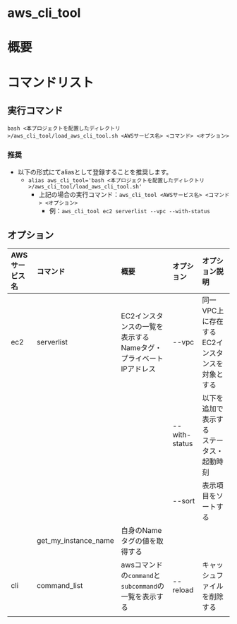 # aws_cli_tool

# 概要
# コマンドリスト
## 実行コマンド
`bash <本プロジェクトを配置したディレクトリ>/aws_cli_tool/load_aws_cli_tool.sh <AWSサービス名> <コマンド> <オプション>`

### 推奨
- 以下の形式にてaliasとして登録することを推奨します。
   - `alias aws_cli_tool='bash <本プロジェクトを配置したディレクトリ>/aws_cli_tool/load_aws_cli_tool.sh'`
      - 上記の場合の実行コマンド：`aws_cli_tool <AWSサービス名> <コマンド> <オプション>`
         - 例：`aws_cli_tool ec2 serverlist --vpc --with-status`

## オプション
| AWSサービス名 | コマンド | 概要 | オプション | オプション説明 |
| :-- | :-- | :-- | :-- | :-- |
| ec2 | serverlist | EC2インスタンスの一覧を表示する<br>Nameタグ・プライベートIPアドレス | --vpc | 同一VPC上に存在するEC2インスタンスを対象とする |
|  |  |  | --with-status | 以下を追加で表示する<br>ステータス・起動時刻 |
|  |  |  | --sort | 表示項目をソートする |
|  | get_my_instance_name | 自身のNameタグの値を取得する | | |
| cli | command_list | awsコマンドの`command`と`subcommand`の一覧を表示する | --reload | キャッシュファイルを削除する |
|  |  |  |  |  |
